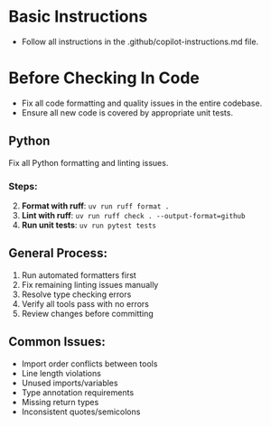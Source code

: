 # Basic Instructions

- Follow all instructions in the .github/copilot-instructions.md file.

# Before Checking In Code

- Fix all code formatting and quality issues in the entire codebase.
- Ensure all new code is covered by appropriate unit tests.

## Python

Fix all Python formatting and linting issues.

### Steps:

2. **Format with ruff**: `uv run ruff format .`
3. **Lint with ruff**: `uv run ruff check . --output-format=github`
4. **Run unit tests**: `uv run pytest tests`

## General Process:

1. Run automated formatters first
2. Fix remaining linting issues manually
3. Resolve type checking errors
4. Verify all tools pass with no errors
5. Review changes before committing

## Common Issues:

- Import order conflicts between tools
- Line length violations
- Unused imports/variables
- Type annotation requirements
- Missing return types
- Inconsistent quotes/semicolons
